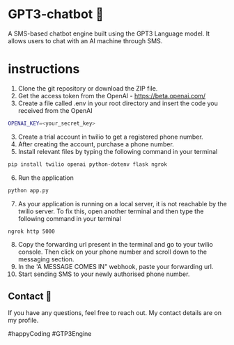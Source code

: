 # GPT3-chatbot 🚀
A SMS-based chatbot engine built using the GPT3 Language model. It allows users to chat with an AI machine through SMS. 

# instructions 
1. Clone the git repository or download the ZIP file.
1. Get the access token from the OpenAI - https://beta.openai.com/  
2. Create a file called .env in your root directory and insert the code you received from the OpenAI
```bash
OPENAI_KEY=<your_secret_key>
```
3. Create a trial account in twilio to get a registered phone number. 
4. After creating the account, purchase a phone number. 
5. Install relevant files by typing the following command in your terminal
```bash
pip install twilio openai python-dotenv flask ngrok 
```
6. Run the application
```bash
python app.py
```
7. As your application is running on a local server, it is not reachable by the twilio server. To fix this, open another terminal and then type the following command in your terminal
```bash
ngrok http 5000
```
8. Copy the forwarding url present in the terminal and go to your twilio console. Then click on your phone number and scroll down to the messaging section.
9. In the 'A MESSAGE COMES IN" webhook, paste your forwarding url. 
10. Start sending SMS to your newly authorised phone number. 

## Contact 🚀
If you have any questions, feel free to reach out. My contact details are on my profile. 

#happyCoding #GTP3Engine
